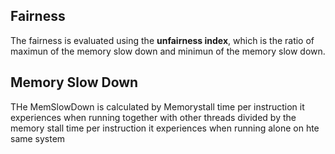 ## Fairness
The fairness is evaluated using the **unfairness index**, which is the ratio of maximun of the memory slow down and minimun of the memory slow down. 

## Memory Slow Down

THe MemSlowDown is calculated by Memorystall time per instruction it experiences when running together with other threads divided by the memory stall time per instruction it experiences when running alone on hte same system


